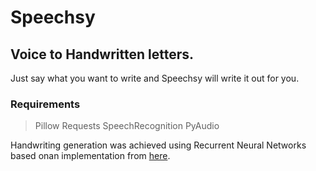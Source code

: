 # Speechsy
## Voice to Handwritten letters.

Just say what you want to write and Speechsy will write it out for you.

### Requirements
> Pillow
> Requests
> SpeechRecognition
> PyAudio

Handwriting generation was achieved using Recurrent Neural Networks based onan implementation from 
[here](https://github.com/theSage21/handwritten).

